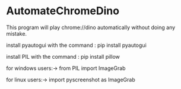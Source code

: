 # AutomateChromeDino
This program will play chrome://dino automatically without doing any mistake.

install pyautogui with the command : pip install pyautogui

install PIL with the command : pip install pillow

for windows users:->  from PIL import ImageGrab
  
for linux users:->    import pyscreenshot as ImageGrab

